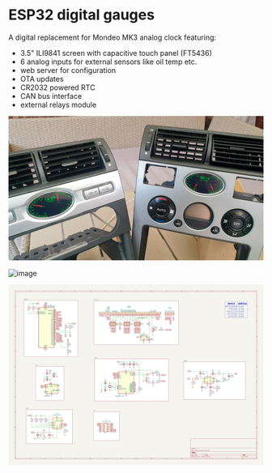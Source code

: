 # ESP32 digital gauges
A digital replacement for Mondeo MK3 analog clock featuring:
- 3.5" ILI9841 screen with capacitive touch panel (FT5436)
- 6 analog inputs for external sensors like oil temp etc.
- web server for configuration
- OTA updates
- CR2032 powered RTC
- CAN bus interface
- external relays module

![image](images/clocks.jpg)

![image](images/back.jpg)

![image](images/scheme.svg)
